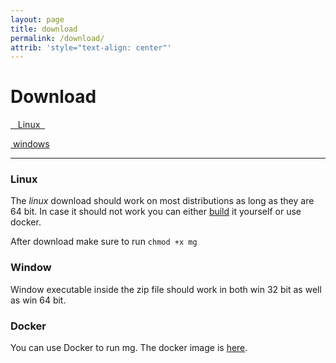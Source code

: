```yaml
---
layout: page
title: download
permalink: /download/
attrib: 'style="text-align: center"'
---
```


# Download


<p>
<a class="btn btn-primary btn-lg reverse-header" href="https://github.com/mediagoom/mg/releases/download/mg-travis-0.0.2/mg"
	role="button"> <i class="fa fa-linux" aria-hidden="true"></i>&nbsp;&nbsp;&nbsp;Linux&nbsp;&nbsp;</a>
</p>
<p>
<a class="btn btn-primary btn-lg reverse-header" href="https://github.com/mediagoom/mg/releases/download/mg-travis-0.0.2/win-release.zip"
                role="button"> <i class="fa fa-windows" aria-hidden="true"></i>&nbsp;windows </a>
</p>

---

### Linux

The *linux* download should work on most distributions as long as they are 64 bit.
In case it should not work you can either [build](https://github.com/mediagoom/mg/wiki/Build) it yourself or use docker.

After download make sure to run `chmod +x mg`

### Window

Window executable inside the zip file should work in both win 32 bit as well as win 64 bit.

### Docker

You can use Docker to run mg. The docker image is [here](https://hub.docker.com/r/mediagoom/nginx-play).


